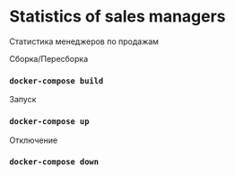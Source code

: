 # Statistics of sales managers
Статистика менеджеров по продажам

Сборка/Пересборка

### `docker-compose build`

Запуск

### `docker-compose up`

Отключение

### `docker-compose down`